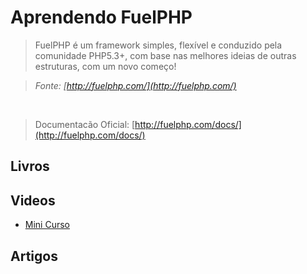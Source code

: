 # Aprendendo FuelPHP

> FuelPHP é um framework simples, flexível e conduzido pela comunidade PHP5.3+, com base nas melhores ideias de outras estruturas, com um novo começo!

> *Fonte: [http://fuelphp.com/](http://fuelphp.com/)*

<br>

> Documentacão Oficial: [http://fuelphp.com/docs/](http://fuelphp.com/docs/)

## Livros

## Videos
* [Mini Curso](http://3visoes.com.br/blog/ver/13/11/2012/minicurso-online-fuelphp-uso-do-combustivel-na-pratica)

## Artigos
